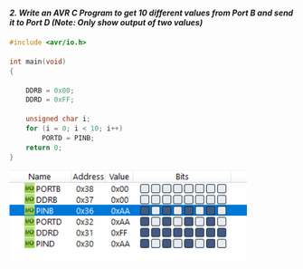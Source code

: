
#### *2. Write an AVR C Program to get 10 different values from Port B and send it to Port D (Note: Only show output of two values)*

```c
#include <avr/io.h>

int main(void)
{

	DDRB = 0x00;
	DDRD = 0xFF;

	unsigned char i;
	for (i = 0; i < 10; i++)
		PORTD = PINB;
	return 0;
}
```
<img src="./p2.png" style="width:30em" title="output-1" alt="output-1" >

